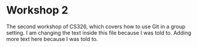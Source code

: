 # Workshop 2

The second workshop of CS326, which covers how to use Git in a group setting.
I am changing the text inside this file because I was told to.
Adding more text here because I was told to.
